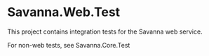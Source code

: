 ﻿# Savanna.Web.Test

This project contains integration tests for the Savanna web service.

For non-web tests, see Savanna.Core.Test

